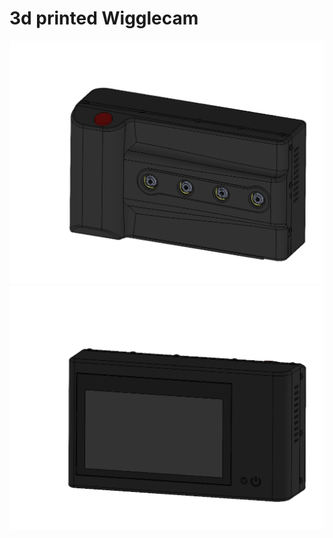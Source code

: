 # 3d printed Wigglecam


![DIY wigglegram camera 3d printed front](./images/front.png)
![DIY wigglegram camera 3d printed rear](./images/rear.png)
